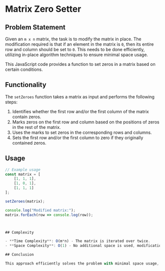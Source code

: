 # Matrix Zero Setter

## Problem Statement

Given an `m x n` matrix, the task is to modify the matrix in place. The modification required is that if an element in the matrix is `0`, then its entire row and column should be set to `0`. This needs to be done efficiently, utilizing in-place algorithm techniques to ensure minimal space usage.


This JavaScript code provides a function to set zeros in a matrix based on certain conditions.

## Functionality

The `setZeroes` function takes a matrix as input and performs the following steps:

1. Identifies whether the first row and/or the first column of the matrix contain zeros.
2. Marks zeros on the first row and column based on the positions of zeros in the rest of the matrix.
3. Uses the marks to set zeros in the corresponding rows and columns.
4. Sets the first row and/or the first column to zero if they originally contained zeros.

## Usage

```javascript
// Example usage
const matrix = [
    [1, 1, 1],
    [1, 0, 1],
    [1, 1, 1]
];

setZeroes(matrix);

console.log("Modified matrix:");
matrix.forEach(row => console.log(row));



## Complexity

- **Time Complexity**: O(m*n) - The matrix is iterated over twice.
- **Space Complexity**: O(1) - No additional space is used, modifications are done in place.

## Conclusion

This approach efficiently solves the problem with minimal space usage, making it suitable for large matrices where space is a concern.